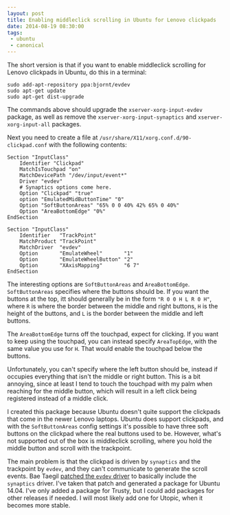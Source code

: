 ```yaml
---
layout: post
title: Enabling middleclick scrolling in Ubuntu for Lenovo clickpads
date: 2014-08-19 08:30:00
tags:
 - ubuntu
 - canonical
---
```


The short version is that if you want to enable middleclick scrolling
for Lenovo clickpads in Ubuntu, do this in a terminal:

    sudo add-apt-repository ppa:bjornt/evdev
    sudo apt-get update
    sudo apt-get dist-upgrade

The commands above should upgrade the `xserver-xorg-input-evdev` package,
as well as remove the `xserver-xorg-input-synaptics` and
`xserver-xorg-input-all` packages.

Next you need to create a file at
`/usr/share/X11/xorg.conf.d/90-clickpad.conf` with the following contents:

    Section "InputClass"
        Identifier "Clickpad"
        MatchIsTouchpad "on"
        MatchDevicePath "/dev/input/event*"
        Driver "evdev"
        # Synaptics options come here.
        Option "Clickpad" "true"
        option "EmulatedMidButtonTime" "0"
        Option "SoftButtonAreas" "65% 0 0 40% 42% 65% 0 40%"
        Option "AreaBottomEdge" "0%"
    EndSection

    Section "InputClass"
        Identifier   "TrackPoint"
        MatchProduct "TrackPoint"
        MatchDriver  "evdev"
        Option       "EmulateWheel"       "1"
        Option       "EmulateWheelButton" "2"
        Option       "XAxisMapping"       "6 7"
    EndSection

The interesting options are `SoftButtonAreas` and `AreaBottomEdge`.
`SoftButtonAreas` specifies where the buttons should be. If you want the
buttons at the top, itt should generally be in the form `"R 0 0 H L R 0 H"`,
where `R` is where the border between the middle and right buttons, `H`
is the height of the buttons, and `L` is the border between the middle and
left buttons.

The `AreaBottomEdge` turns off the touchpad, expect for clicking. If you
want to keep using the touchpad, you can instead specify `AreaTopEdge`,
with the same value you use for `H`. That would enable the touchpad below
the buttons.

Unfortunately, you can't specify where the left button should be,
instead if occupies everything that isn't the middle or right button.
This is a bit annoying, since at least I tend to touch the touchpad with
my palm when reaching for the middle button, which will result in a left
click being registered instead of a middle click.

I created this package because Ubuntu doesn't quite support the
clickpads that come in the newer Lenovo laptops. Ubuntu does support
clickpads, and with the `SoftButtonAreas` config settings it's possible to
have three soft buttons on the clickpad where the real buttons used to
be. However, what's not supported out of the box is middleclick
scrolling, where you hold the middle button and scroll with the
trackpoint.

The main problem is that the clickpad is driven by `synaptics` and
the trackpoint by `evdev`, and they can't communicate to generate the
scroll events. Bae Taegil [patched the `evdev` driver](https://aur.archlinux.org/packages/xf86-input-evdev-trackpoint/) to basically include
the `synaptics` driver. I've taken that patch and generated a package for
Ubuntu 14.04. I've only added a package for Trusty, but I could add packages
for other releases if needed. I will most likely add one for Utopic,
when it becomes more stable.
